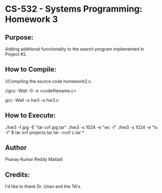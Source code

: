 # CS-532 - Systems Programming: Homework 3

## Purpose:
Adding additional functionality to the search program implemented in Project #2.

## How to Compile:

//Compiling the source code homework2.c.

//gcc -Wall -0 <codefilename> -o <codefilename.c>

gcc -Wall -o hw3 -o hw3.c


## How to Execute:

./hw3 -f jpg -E "tar cvf jpg.tar"
./hw3 -s 1024 -e "wc -l"
./hw3 -s 1024 -e "ls -l"
$ tar xvf projects.tar
tar -cvzf c.tar *



## Author
Pranay Kumar Reddy Malladi

## Credits:
I'd like to thank Dr. Unan and the TA's.

